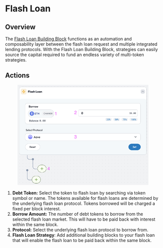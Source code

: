 # Flash Loan

## Overview

The [Flash Loan Building Block](../../../factor-building-blocks/flash-loan/) functions as an automation and composability layer between the flash loan request and multiple integrated lending protocols. With the Flash Loan Building Block, strategies can easily source the capital required to fund an endless variety of multi-token strategies.

## Actions

<figure><img src="../../../.gitbook/assets/image (47).png" alt=""><figcaption></figcaption></figure>

1. **Debt Token:** Select the token to flash loan by searching via token symbol or name. The tokens available for flash loans are determined by the underlying flash loan protocol. Tokens borrowed will be charged a fixed per block interest.
2. **Borrow Amount:** The number of debt tokens to borrow from the selected flash loan market. This will have to be paid back with interest within the same block.
3. **Protocol:** Select the underlying flash loan protocol to borrow from.
4. **Flash Loan Strategy**: Add additional building blocks to your flash loan that will enable the flash loan to be paid back within the same block.
